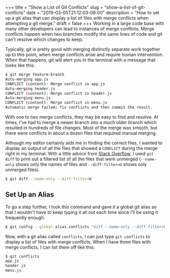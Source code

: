 +++
title = "Show a List of Git Conflicts"
slug = "show-a-list-of-git-conflicts"
date = "2019-03-05T21:12:03-08:00"
description = "How to set up a git alias that can display a list of files with merge conflicts when attempting a git merge."
draft = false
+++
Working in a large code base with many other developers can lead to instances of merge conflicts. Merge conflicts happen when two branches modify the same lines of code and git can't resolve which changes to keep.

Typically, git is pretty good with merging distinctly separate work together up to this point, when merge conflicts arise and require human intervention. When that happens, git will alert you in the terminal with a message that looks like this:

```bash
$ git merge feature-branch
Auto-merging app.js
CONFLICT (content): Merge conflict in app.js
Auto-merging header.js
CONFLICT (content): Merge conflict in header.js
Auto-merging menu.js
CONFLICT (content): Merge conflict in menu.js
Automatic merge failed; fix conflicts and then commit the result.
```
With one to two merge conflicts, they may be easy to find and resolve. At times, I've had to merge a newer branch into a much older branch which resulted in hundreds of file changes. Most of the merge was smooth, but there were conflicts in about a dozen files that required manual merging.

Although my editor certainly aids me in finding the correct files, I wanted to display an output of all the files that showed a `CONFLICT` during the merge right in my terminal. With a little advice from [Stack Overflow](https://stackoverflow.com/questions/3065650/whats-the-simplest-way-to-get-a-list-of-conflicted-files), I used `git diff` to print out a filtered list of all the files that were unmerged (`--name-only` shows only the names of files and `--diff-filter=U` shows only unmerged files).

```bash
$ git diff --name-only --diff-filter=U
```

## Set Up an Alias
To go a step further, I took this command and gave it a global git alias so that I wouldn't have to keep typing it all out each time since I'll be using it frequently enough.

```bash
$ git config --global alias.conflicts "diff --name-only --diff-filter=U"
```

Now, with a git alias called `conflicts`, I can just type `git conflicts` to display a list of files with merge conflicts. When I have three files with merge conflicts, I can list them off like this:

```bash
$ git conflicts
app.js
header.js
menu.js
```
